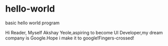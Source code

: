 # hello-world
basic hello world program

Hi Reader,
Myself Akshay Yeole,aspiring to become UI Developer,my dream company is Google.Hope i make it to google!Fingers-crossed!
